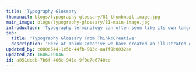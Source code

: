 ```yaml
---
title: 'Typography Glossary'
thumbnail: blogs/typography-glossary/81-thumbnail-image.jpg
main_image: blogs/typography-glossary/81-main-image.jpg
introduction: 'Typography terminology can often seem like its own language to non designers, so here at Think! Creative we have created an illustrated glossary to help you out. With everything from the apex down to the descent line there’s everything you’ll need to know right here.'
seo:
  title: 'Typography Glossary From Think!Creative'
  description: 'Here at Think!Creative we have created an illustrated glossary for typography terminology to help you out. Interested in design? Call us on 01253 297900'
updated_by: c080c544-1e5b-44fb-913c-aaff9b0032aa
updated_at: 1606219046
id: a051dcdb-7b6f-406c-941a-9f0e7e6740cd
---
```

